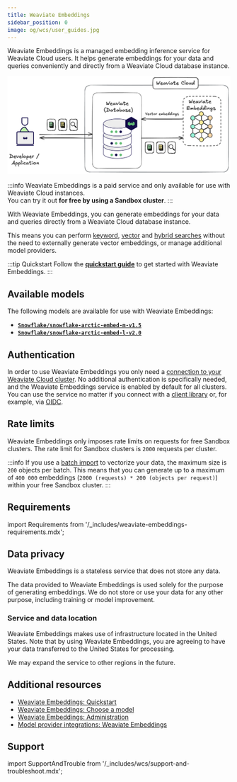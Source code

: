 ```yaml
---
title: Weaviate Embeddings
sidebar_position: 0
image: og/wcs/user_guides.jpg
---
```


Weaviate Embeddings is a managed embedding inference service for Weaviate Cloud users. It helps generate embeddings for your data and queries conveniently and directly from a Weaviate Cloud database instance.

![Weaviate Embeddings flowchart](../img/weaviate-embeddings-flowchart.png "Weaviate Embeddings flowchart")

:::info
Weaviate Embeddings is a paid service and only available for use with Weaviate Cloud instances.  
You can try it out **for free by using a Sandbox cluster**.
:::

With Weaviate Embeddings, you can generate embeddings for your data and queries directly from a Weaviate Cloud database instance.

This means you can perform [keyword](/developers/weaviate/search/bm25), [vector](/developers/weaviate/search/similarity) and [hybrid searches](/developers/weaviate/search/hybrid) without the need to externally generate vector embeddings, or manage additional model providers.

:::tip Quickstart
Follow the **[quickstart guide](/developers/wcs/embeddings/quickstart)** to get started with Weaviate Embeddings.
:::

<!--
## Key Features

Simplified embedding management through:

- **[Model selection](/developers/wcs/embeddings/models)**: Choose from our hand-picked selection of embedding models to generate embeddings that suit your use case.
- **[Single authentication](#authentication)**: Your Weaviate Cloud credentials are used for authorization.
- **[Unified billing](/developers/wcs/embeddings/administration#pricing-and-billing)**: Your billing and usage can be managed in one place through Weaviate Cloud.
-->

## Available models

The following models are available for use with Weaviate Embeddings:

- **[`Snowflake/snowflake-arctic-embed-m-v1.5`](/developers/wcs/embeddings/models#snowflake-arctic-embed-m-v1.5)**
- **[`Snowflake/snowflake-arctic-embed-l-v2.0`](/developers/wcs/embeddings/models#snowflake-arctic-embed-l-v2.0)**

## Authentication

In order to use Weaviate Embeddings you only need a [connection to your Weaviate Cloud cluster](/developers/wcs/manage-clusters/connect). 
No additional authentication is specifically needed, and the Weaviate Embeddings service is enabled by default for all clusters. You can use the service no matter if you connect with a [client library](/developers/weaviate/client-libraries) or, for example, via [OIDC](/developers/weaviate/configuration/authentication#oidc).

## Rate limits

<!-- TODO[g-despot] Don't hardcode these values here if possible -->
Weaviate Embeddings only imposes rate limits on requests for free Sandbox clusters. 
The rate limit for Sandbox clusters is `2000` requests per cluster. 

:::info
If you use a [batch import](/developers/weaviate/manage-data/import) to vectorize your data, the maximum size is `200` objects per batch. 
This means that you can generate up to a maximum of `400 000` embeddings (`2000 (requests) * 200 (objects per request)`) within your free Sandbox cluster.
:::

## Requirements

import Requirements from '/_includes/weaviate-embeddings-requirements.mdx';

<Requirements />

## Data privacy

Weaviate Embeddings is a stateless service that does not store any data.

The data provided to Weaviate Embeddings is used solely for the purpose of generating embeddings. We do not store or use your data for any other purpose, including training or model improvement.

### Service and data location

Weaviate Embeddings makes use of infrastructure located in the United States. Note that by using Weaviate Embeddings, you are agreeing to have your data transferred to the United States for processing.

We may expand the service to other regions in the future.

## Additional resources

- [Weaviate Embeddings: Quickstart](/developers/wcs/embeddings/quickstart)
- [Weaviate Embeddings: Choose a model](/developers/wcs/embeddings/models)
- [Weaviate Embeddings: Administration](/developers/wcs/embeddings/administration)
- [Model provider integrations: Weaviate Embeddings](/developers/weaviate/model-providers/weaviate/embeddings)

## Support

import SupportAndTrouble from '/_includes/wcs/support-and-troubleshoot.mdx';

<SupportAndTrouble />
